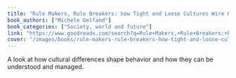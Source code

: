 ```yaml
---
title: "Rule Makers, Rule Breakers: how Tight and Loose Cultures Wire Our World"
book_authors: ["Michele Gelfand"]
book_categories: ["Society, world and future"]
link: "https://www.goodreads.com/search?q=Rule+Makers,+Rule+Breakers:+how+Tight+and+Loose+Cultures+Wire+Our+World+Michele+Gelfand"
cover: "/images/books/rule-makers-rule-breakers-how-tight-and-loose-cultures-wire-our-world.jpg"
---
```


A look at how cultural differences shape behavior and how they can be understood and managed.